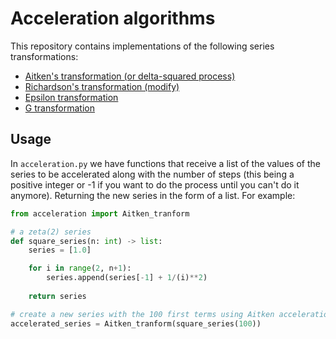# Acceleration algorithms

This repository contains implementations of the following series transformations:

* [Aitken's transformation (or delta-squared process)](https://en.wikipedia.org/wiki/Aitken%27s_delta-squared_process)
* [Richardson's transformation (modify)](https://en.wikipedia.org/wiki/Richardson_extrapolation)
* [Epsilon transformation](https://www.sciencedirect.com/science/article/pii/S0377042700003551)
* [G transformation](https://epubs.siam.org/doi/abs/10.1137/0704032?journalCode=sjnaam)

## Usage

In `acceleration.py` we have functions that receive a list of the values of the series to be accelerated along with the number of steps (this being a positive integer or -1 if you want to do the process until you can't do it anymore). Returning the new series in the form of a list. For example:

```python
from acceleration import Aitken_tranform

# a zeta(2) series
def square_series(n: int) -> list:
    series = [1.0]

    for i in range(2, n+1):
        series.append(series[-1] + 1/(i)**2)
    
    return series

# create a new series with the 100 first terms using Aitken acceleration
accelerated_series = Aitken_tranform(square_series(100))
```
